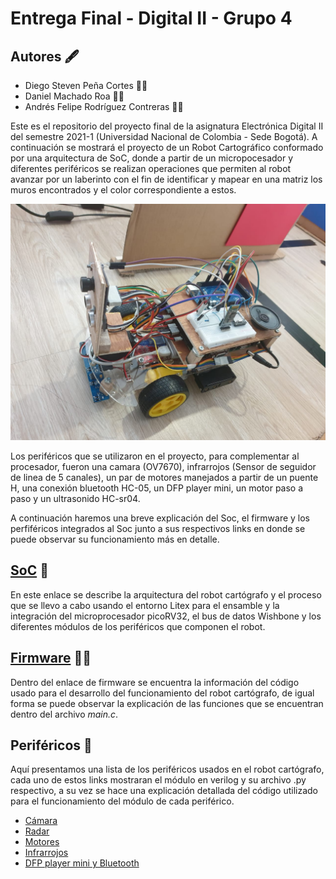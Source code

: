 # Entrega Final - Digital II - Grupo 4
## Autores :fountain_pen:
- Diego Steven Peña Cortes :mechanic:
- Daniel Machado Roa :technologist:
- Andrés Felipe Rodríguez Contreras :office_worker:

Este es el repositorio del proyecto final de la asignatura Electrónica Digital II del semestre 2021-1 (Universidad Nacional de Colombia - Sede Bogotá). A continuación se mostrará el proyecto de un Robot Cartográfico conformado por una arquitectura de SoC, donde a partir de un micropocesador y diferentes periféricos se realizan operaciones que permiten al robot avanzar por un laberinto con el fin de identificar y mapear en una matriz los muros encontrados y el color correspondiente a estos. 

![Screenshot](/Imagenes/robot.jpeg)

Los periféricos que se utilizaron en el proyecto, para complementar al procesador, fueron una camara (OV7670), infrarrojos (Sensor de seguidor de linea de 5 canales), un par de motores manejados a partir de un puente H, una conexión bluetooth HC-05, un DFP player mini, un motor paso a paso y un ultrasonido HC-sr04.

A continuación haremos una breve explicación del Soc, el firmware y los perfiféricos integrados al Soc junto a sus respectivos links en donde se puede observar su funcionamiento más en detalle.

## [SoC](w07_entrega-_final-grupo14/Camara.md ) :robot:

En este enlace se describe la arquitectura del robot cartógrafo y el proceso que se llevo a cabo usando el entorno Litex para el ensamble y la integración del microprocesador picoRV32, el bus de datos Wishbone y los diferentes módulos de los periféricos que componen el robot. 

## [Firmware](/Soc_project/firmware/) :man_technologist:
Dentro del enlace de firmware se encuentra la información del código usado para el desarrollo del funcionamiento del robot cartógrafo, de igual forma se puede observar la explicación de las funciones que se encuentran dentro del archivo *main.c*.

## Periféricos :electric_plug:
Aquí presentamos una lista de los periféricos usados en el robot cartógrafo, cada uno de estos links mostraran el módulo en verilog y su archivo .py respectivo, a su vez se hace una explicación detallada del código utilizado para el funcionamiento del módulo de cada periférico.
- [Cámara](/Soc_project/module/verilog/camara/ )
- [Radar](/Soc_project/module/verilog/ultrasonido/ )
- [Motores](/Soc_project/module/verilog/motor/)
- [Infrarrojos](/Soc_project/module/verilog/infrarrojo/ )
- [DFP player mini y Bluetooth](/Arduino_Code_Cam_config/)


